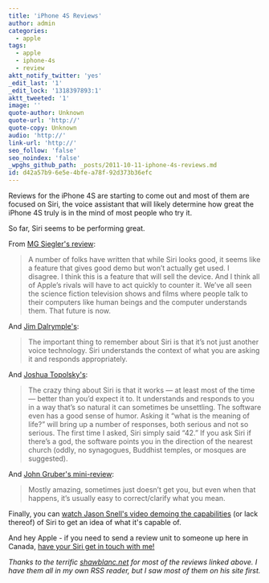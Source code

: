 ```yaml
---
title: 'iPhone 4S Reviews'
author: admin
categories:
  - apple
tags:
  - apple
  - iphone-4s
  - review
aktt_notify_twitter: 'yes'
_edit_last: '1'
_edit_lock: '1318397893:1'
aktt_tweeted: '1'
image: ''
quote-author: Unknown
quote-url: 'http://'
quote-copy: Unknown
audio: 'http://'
link-url: 'http://'
seo_follow: 'false'
seo_noindex: 'false'
_wpghs_github_path: _posts/2011-10-11-iphone-4s-reviews.md
id: d42a57b9-6e5e-4bfe-a78f-92d373b36efc
---
```

<p>Reviews for the iPhone 4S are starting to come out and most of them are focused on Siri, the voice assistant that will likely determine how great the iPhone 4S truly is in the mind of most people who try it.</p>
<p>So far, Siri seems to be performing great.</p>
<p>From <a href="http://techcrunch.com/2011/10/11/iphone-4s-review/">MG Siegler's review</a>:</p>
<blockquote><p>A number of folks have written that while Siri looks good, it seems like a feature that gives good demo but won’t actually get used. I disagree. I think this is a feature that will sell the device. And I think all of Apple’s rivals will have to act quickly to counter it. We’ve all seen the science fiction television shows and films where people talk to their computers like human beings and the computer understands them. That future is now.</p></blockquote>
<p>And <a href="http://www.loopinsight.com/2011/10/11/review-iphone-4s/">Jim Dalrymple's</a>:</p>
<blockquote><p>The important thing to remember about Siri is that it’s not just another voice technology. Siri understands the context of what you are asking it and responds appropriately.</p></blockquote>
<p>And <a href="http://thisismynext.com/2011/10/11/iphone-4s-review/">Joshua Topolsky's</a>:</p>
<blockquote><p>The crazy thing about Siri is that it works — at least most of the time — better than you’d expect it to. It understands and responds to you in a way that’s so natural it can sometimes be unsettling. The software even has a good sense of humor. Asking it “what is the meaning of life?” will bring up a number of responses, both serious and not so serious. The first time I asked, Siri simply said “42.” If you ask Siri if there’s a god, the software points you in the direction of the nearest church (oddly, no synagogues, Buddhist temples, or mosques are suggested).</p></blockquote>
<p>And <a href="http://daringfireball.net/linked/2011/10/11/siri-snell">John Gruber's mini-review</a>:</p>
<blockquote><p>Mostly amazing, sometimes just doesn’t get you, but even when that happens, it’s usually easy to correct/clarify what you mean. </p></blockquote>
<p>Finally, you can <a href="http://www.youtube.com/watch?v=5mNcnj2l6RE">watch Jason Snell's video demoing the capabilities</a> (or lack thereof) of Siri to get an idea of what it's capable of.</p>
<p>And hey Apple - if you need to send a review unit to someone up here in Canada, <a href="/contact/">have your Siri get in touch with me!</a></p>
<p><em>Thanks to the terrific <a href="http://shawnblanc.net/">shawblanc.net</a> for most of the reviews linked above. I have them all in my own RSS reader, but I saw most of them on his site first.</em></p>
